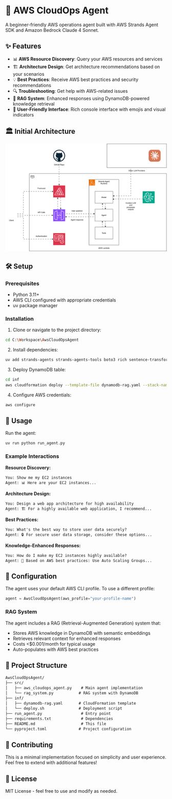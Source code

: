 # 🚀 AWS CloudOps Agent

A beginner-friendly AWS operations agent built with AWS Strands Agent SDK and  Amazon Bedrock Claude 4 Sonnet.

## ✨ Features

- 📊 **AWS Resource Discovery**: Query your AWS resources and services
- 🏗️ **Architecture Design**: Get architecture recommendations based on your scenarios
- 💡 **Best Practices**: Receive AWS best practices and security recommendations
- 🔍 **Troubleshooting**: Get help with AWS-related issues
- 🧠 **RAG System**: Enhanced responses using DynamoDB-powered knowledge retrieval
- 🎨 **User-Friendly Interface**: Rich console interface with emojis and visual indicators

## 🏛️ Initial Architecture

![AWS CloudOps Agent Architecture](docs/aws-strands-agent.drawio.svg)

## 🛠️ Setup

### Prerequisites
- Python 3.11+
- AWS CLI configured with appropriate credentials
- uv package manager

### Installation

1. Clone or navigate to the project directory:
```bash
cd C:\Workspace\AwsCloudOpsAgent
```

2. Install dependencies:
```bash
uv add strands-agents strands-agents-tools boto3 rich sentence-transformers numpy
```

3. Deploy DynamoDB table:
```bash
cd inf
aws cloudformation deploy --template-file dynamodb-rag.yaml --stack-name aws-cloudops-rag-stack
```

4. Configure AWS credentials:
```bash
aws configure
```

## 🚀 Usage

Run the agent:
```bash
uv run python run_agent.py
```

### Example Interactions

**Resource Discovery:**
```
You: Show me my EC2 instances
Agent: 📊 Here are your EC2 instances...
```

**Architecture Design:**
```
You: Design a web app architecture for high availability
Agent: 🏗️ For a highly available web application, I recommend...
```

**Best Practices:**
```
You: What's the best way to store user data securely?
Agent: 🔒 For secure user data storage, consider these options...
```

**Knowledge-Enhanced Responses:**
```
You: How do I make my EC2 instances highly available?
Agent: 🧠 Based on AWS best practices: Use Auto Scaling Groups...
```

## 🔧 Configuration

The agent uses your default AWS CLI profile. To use a different profile:

```python
agent = AwsCloudOpsAgent(aws_profile="your-profile-name")
```

### RAG System

The agent includes a RAG (Retrieval-Augmented Generation) system that:
- Stores AWS knowledge in DynamoDB with semantic embeddings
- Retrieves relevant context for enhanced responses
- Costs <$0.001/month for typical usage
- Auto-populates with AWS best practices

## 📁 Project Structure

```
AwsCloudOpsAgent/
├── src/
│   ├── aws_cloudops_agent.py    # Main agent implementation
│   └── rag_system.py           # RAG system with DynamoDB
├── inf/
│   ├── dynamodb-rag.yaml       # CloudFormation template
│   └── deploy.sh               # Deployment script
├── run_agent.py                 # Entry point
├── requirements.txt             # Dependencies
├── README.md                    # This file
└── pyproject.toml              # Project configuration
```

## 🤝 Contributing

This is a minimal implementation focused on simplicity and user experience. Feel free to extend with additional features!

## 📝 License

MIT License - feel free to use and modify as needed.